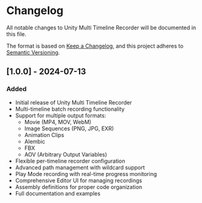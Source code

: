 # Changelog
All notable changes to Unity Multi Timeline Recorder will be documented in this file.

The format is based on [Keep a Changelog](https://keepachangelog.com/en/1.0.0/),
and this project adheres to [Semantic Versioning](https://semver.org/spec/v2.0.0.html).

## [1.0.0] - 2024-07-13

### Added
- Initial release of Unity Multi Timeline Recorder
- Multi-timeline batch recording functionality
- Support for multiple output formats:
  - Movie (MP4, MOV, WebM)
  - Image Sequences (PNG, JPG, EXR)
  - Animation Clips
  - Alembic
  - FBX
  - AOV (Arbitrary Output Variables)
- Flexible per-timeline recorder configuration
- Advanced path management with wildcard support
- Play Mode recording with real-time progress monitoring
- Comprehensive Editor UI for managing recordings
- Assembly definitions for proper code organization
- Full documentation and examples